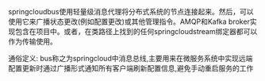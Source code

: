 

springcloudbus使用轻量级消息代理将分布式系统的节点连接起来。然后，可以使用它来广播状态更改(例如配置更改)或其他管理指令。AMQP和Kafka broker实现包含在项目中。或者，在类路径上找到的任何springcloudstream绑定器都可以作为传输使用。

通俗定义: bus称之为springcloud中消息总线,主要用来在微服务系统中实现远端配置更新时通过广播形式通知所有客户端刷新配置信息,避免手动重启服务的工作